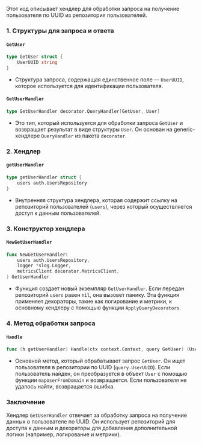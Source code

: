 Этот код описывает хендлер для обработки запроса на получение пользователя по UUID из репозитория пользователей.

### 1. Структуры для запроса и ответа

#### `GetUser`
```go
type GetUser struct {
	UserUUID string
}
```
- Структура запроса, содержащая единственное поле — `UserUUID`, которое используется для идентификации пользователя.

#### `GetUserHandler`
```go
type GetUserHandler decorator.QueryHandler[GetUser, User]
```
- Это тип, который используется для обработки запроса `GetUser` и возвращает результат в виде структуры `User`. Он основан на generic-хендлере `QueryHandler` из пакета `decorator`.

### 2. Хендлер

#### `getUserHandler`
```go
type getUserHandler struct {
	users auth.UsersRepository
}
```
- Внутренняя структура хендлера, которая содержит ссылку на репозиторий пользователей (`users`), через который осуществляется доступ к данным пользователей.

### 3. Конструктор хендлера

#### `NewGetUserHandler`
```go
func NewGetUserHandler(
	users auth.UsersRepository,
	logger *slog.Logger,
	metricsClient decorator.MetricsClient,
) GetUserHandler
```
- Функция создает новый экземпляр `GetUserHandler`. Если передан репозиторий `users` равен `nil`, она вызовет панику. Эта функция применяет декораторы, такие как логирование и метрики, к основному хендлеру с помощью функции `ApplyQueryDecorators`.

### 4. Метод обработки запроса

#### `Handle`
```go
func (h getUserHandler) Handle(ctx context.Context, query GetUser) (User, error)
```
- Основной метод, который обрабатывает запрос `GetUser`. Он ищет пользователя в репозитории по UUID (`query.UserUUID`). Если пользователь найден, он преобразуется в объект `User` с помощью функции `mapUserFromDomain` и возвращается. Если пользователя не удалось найти, возвращается ошибка.

### Заключение
Хендлер `GetUserHandler` отвечает за обработку запроса на получение данных о пользователе по UUID. Он использует репозиторий для доступа к данным и декораторы для добавления дополнительной логики (например, логирование и метрики).